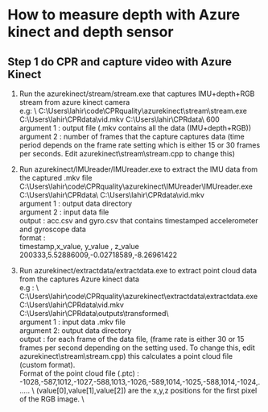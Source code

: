 # How to measure depth with Azure kinect and depth sensor
## Step 1 do CPR and capture video with Azure Kinect
1. Run the azurekinect/stream/stream.exe that captures IMU+depth+RGB stream from azure kinect camera \
e.g: \ 
C:\Users\lahir\code\CPRquality\azurekinect\stream\stream.exe C:\\Users\\lahir\\CPRdata\\vid.mkv C:\\Users\\lahir\\CPRdata\\ 600 \
argument 1 : output file (.mkv contains all the data (IMU+depth+RGB)) \
argument 2 : number of frames that the capture captures data (time period depends on the frame rate setting which is either 15 or 30 frames per seconds. Edit azurekinect\stream\stream.cpp to change this)

2.  Run azurekinect/IMUreader/IMUreader.exe to extract the IMU data from the captured .mkv file \
C:\Users\lahir\code\CPRquality\azurekinect\IMUreader\IMUreader.exe C:\\Users\\lahir\\CPRdata\\ C:\\Users\\lahir\\CPRdata\\vid.mkv \
argument 1 : output data directory \
argument 2 : input data file \
output : acc.csv and gyro.csv that contains timestamped accelerometer and gyroscope data \
format : \
timestamp,x_value, y_value   , z_value \
200333,5.52886009,-0.02718589,-8.26961422

3. Run azurekinect/extractdata/extractdata.exe to extract point cloud data from the captures Azure kinect data \
e.g : \ 
C:\Users\lahir\code\CPRquality\azurekinect\extractdata\extractdata.exe C:\\Users\\lahir\\CPRdata\\vid.mkv C:\\Users\\lahir\\CPRdata\\outputs\\transformed\\  \
argument 1 : input data .mkv file \
argument 2: output data directory \
output : for each frame of the data file, (frame rate is either 30 or 15 frames per second depending on the setting used. To change this, edit azurekinect\stream\stream.cpp) this calculates a point cloud file (custom format). \
Format of the point cloud file (.ptc) : \
-1028,-587,1012,-1027,-588,1013,-1026,-589,1014,-1025,-588,1014,-1024,...... \ 
(value[0],value[1],value[2]) are the x,y,z positions for the first pixel of the RGB image. \








